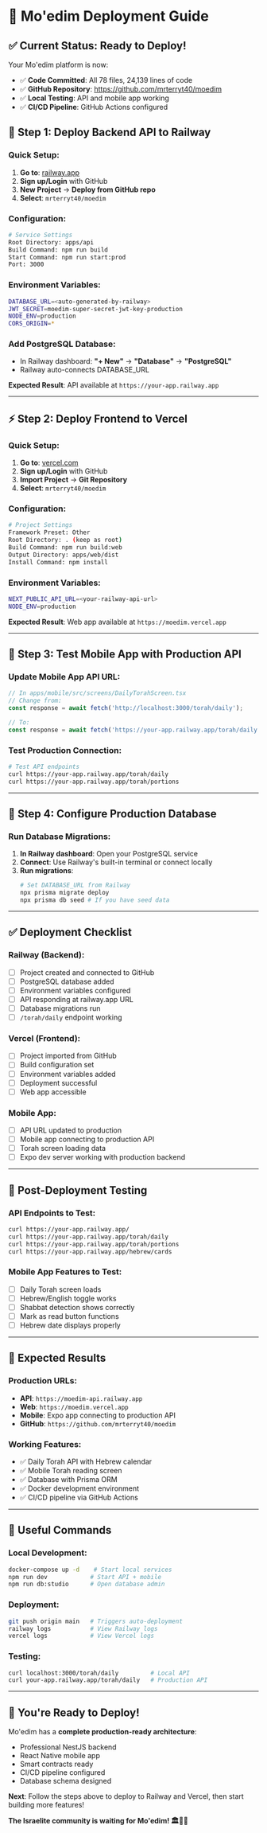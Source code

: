 # 🚀 Mo'edim Deployment Guide

## ✅ Current Status: Ready to Deploy!

Your Mo'edim platform is now:
- ✅ **Code Committed**: All 78 files, 24,139 lines of code
- ✅ **GitHub Repository**: https://github.com/mrterryt40/moedim
- ✅ **Local Testing**: API and mobile app working
- ✅ **CI/CD Pipeline**: GitHub Actions configured

## 🚂 Step 1: Deploy Backend API to Railway

### Quick Setup:
1. **Go to**: [railway.app](https://railway.app)
2. **Sign up/Login** with GitHub
3. **New Project** → **Deploy from GitHub repo**
4. **Select**: `mrterryt40/moedim`

### Configuration:
```bash
# Service Settings
Root Directory: apps/api
Build Command: npm run build
Start Command: npm run start:prod
Port: 3000
```

### Environment Variables:
```bash
DATABASE_URL=<auto-generated-by-railway>
JWT_SECRET=moedim-super-secret-jwt-key-production
NODE_ENV=production
CORS_ORIGIN=*
```

### Add PostgreSQL Database:
- In Railway dashboard: **"+ New"** → **"Database"** → **"PostgreSQL"**
- Railway auto-connects DATABASE_URL

**Expected Result**: API available at `https://your-app.railway.app`

---

## ⚡ Step 2: Deploy Frontend to Vercel

### Quick Setup:
1. **Go to**: [vercel.com](https://vercel.com)
2. **Sign up/Login** with GitHub
3. **Import Project** → **Git Repository**
4. **Select**: `mrterryt40/moedim`

### Configuration:
```bash
# Project Settings
Framework Preset: Other
Root Directory: . (keep as root)
Build Command: npm run build:web
Output Directory: apps/web/dist
Install Command: npm install
```

### Environment Variables:
```bash
NEXT_PUBLIC_API_URL=<your-railway-api-url>
NODE_ENV=production
```

**Expected Result**: Web app available at `https://moedim.vercel.app`

---

## 📱 Step 3: Test Mobile App with Production API

### Update Mobile App API URL:
```typescript
// In apps/mobile/src/screens/DailyTorahScreen.tsx
// Change from:
const response = await fetch('http://localhost:3000/torah/daily');

// To:
const response = await fetch('https://your-app.railway.app/torah/daily');
```

### Test Production Connection:
```bash
# Test API endpoints
curl https://your-app.railway.app/torah/daily
curl https://your-app.railway.app/torah/portions
```

---

## 🔧 Step 4: Configure Production Database

### Run Database Migrations:
1. **In Railway dashboard**: Open your PostgreSQL service
2. **Connect**: Use Railway's built-in terminal or connect locally
3. **Run migrations**:
   ```bash
   # Set DATABASE_URL from Railway
   npx prisma migrate deploy
   npx prisma db seed # If you have seed data
   ```

---

## ✅ Deployment Checklist

### Railway (Backend):
- [ ] Project created and connected to GitHub
- [ ] PostgreSQL database added
- [ ] Environment variables configured
- [ ] API responding at railway.app URL
- [ ] Database migrations run
- [ ] `/torah/daily` endpoint working

### Vercel (Frontend):
- [ ] Project imported from GitHub
- [ ] Build configuration set
- [ ] Environment variables added
- [ ] Deployment successful
- [ ] Web app accessible

### Mobile App:
- [ ] API URL updated to production
- [ ] Mobile app connecting to production API
- [ ] Torah screen loading data
- [ ] Expo dev server working with production backend

---

## 🚀 Post-Deployment Testing

### API Endpoints to Test:
```bash
curl https://your-app.railway.app/
curl https://your-app.railway.app/torah/daily
curl https://your-app.railway.app/torah/portions
curl https://your-app.railway.app/hebrew/cards
```

### Mobile App Features to Test:
- [ ] Daily Torah screen loads
- [ ] Hebrew/English toggle works
- [ ] Shabbat detection shows correctly
- [ ] Mark as read button functions
- [ ] Hebrew date displays properly

---

## 🎯 Expected Results

### Production URLs:
- **API**: `https://moedim-api.railway.app`
- **Web**: `https://moedim.vercel.app`
- **Mobile**: Expo app connecting to production API
- **GitHub**: `https://github.com/mrterryt40/moedim`

### Working Features:
- ✅ Daily Torah API with Hebrew calendar
- ✅ Mobile Torah reading screen
- ✅ Database with Prisma ORM
- ✅ Docker development environment
- ✅ CI/CD pipeline via GitHub Actions

---

## 🔗 Useful Commands

### Local Development:
```bash
docker-compose up -d    # Start local services
npm run dev            # Start API + mobile
npm run db:studio      # Open database admin
```

### Deployment:
```bash
git push origin main   # Triggers auto-deployment
railway logs           # View Railway logs
vercel logs            # View Vercel logs
```

### Testing:
```bash
curl localhost:3000/torah/daily         # Local API
curl your-app.railway.app/torah/daily   # Production API
```

---

## 🎉 You're Ready to Deploy!

Mo'edim has a **complete production-ready architecture**:
- Professional NestJS backend
- React Native mobile app
- Smart contracts ready
- CI/CD pipeline configured
- Database schema designed

**Next**: Follow the steps above to deploy to Railway and Vercel, then start building more features!

**The Israelite community is waiting for Mo'edim! 🏛️📱✨**